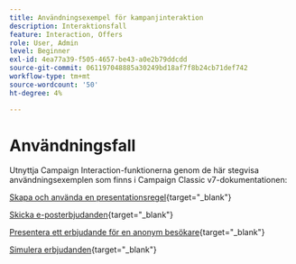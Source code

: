 ```yaml
---
title: Användningsexempel för kampanjinteraktion
description: Interaktionsfall
feature: Interaction, Offers
role: User, Admin
level: Beginner
exl-id: 4ea77a39-f505-4657-be43-a0e2b79ddcdd
source-git-commit: 061197048885a30249bd18af7f8b24cb71def742
workflow-type: tm+mt
source-wordcount: '50'
ht-degree: 4%

---
```


# Användningsfall

Utnyttja Campaign Interaction-funktionerna genom de här stegvisa användningsexemplen som finns i Campaign Classic v7-dokumentationen:

[Skapa och använda en presentationsregel](https://experienceleague.adobe.com/docs/campaign-classic/using/managing-offers/case-study/presentation-rules.html){target="_blank"}

[Skicka e-posterbjudanden](https://experienceleague.adobe.com/docs/campaign-classic/using/managing-offers/case-study/offers-on-an-outbound-channel.html){target="_blank"}

[Presentera ett erbjudande för en anonym besökare](https://experienceleague.adobe.com/docs/campaign-classic/using/managing-offers/case-study/offers-on-an-outbound-channel.html){target="_blank"}

[Simulera erbjudanden](https://experienceleague.adobe.com/docs/campaign-classic/using/managing-offers/case-study/offers-on-an-outbound-channel.html){target="_blank"}
